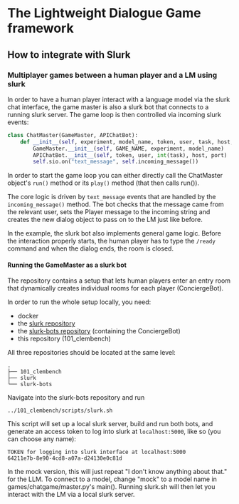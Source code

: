 # The Lightweight Dialogue Game framework

## How to integrate with Slurk

### Multiplayer games between a human player and a LM using slurk

In order to have a human player interact with a language model via the slurk
chat interface, the game master is also a slurk bot that connects to a running
slurk server. The game loop is then controlled via incoming slurk events:

```python
class ChatMaster(GameMaster, APIChatBot):
    def __init__(self, experiment, model_name, token, user, task, host, port):
        GameMaster.__init__(self, GAME_NAME, experiment, model_name)
        APIChatBot.__init__(self, token, user, int(task), host, port)
        self.sio.on("text_message", self.incoming_message())
```

In order to start the game loop you can either directly call the ChatMaster object's `run()` method or its `play()` method (that then calls run()).

The core logic is driven by `text_message` events that are handled by the `incoming_message()` method. The bot checks that the message came from the relevant user, sets the Player message to the incoming string and creates the new dialog object to pass on to the LM just like before.

In the example, the slurk bot also implements general game logic. Before the interaction properly starts, the human player has to type the `/ready` command and when the dialog ends, the room is closed.

#### Running the GameMaster as a slurk bot

The repository contains a setup that lets human players enter an entry room that dynamically creates individual rooms for each player (ConciergeBot).

In order to run the whole setup locally, you need:

- docker
- the [slurk repository](https://github.com/clp-research/slurk)
- the [slurk-bots repository](https://github.com/clp-research/slurk-bots) (containing the ConciergeBot)
- this repository (101_clembench)

All three repositories should be located at the same level:
```commandline
.
├── 101_clembench
├── slurk
└── slurk-bots
```

Navigate into the slurk-bots repository and run
````commandline
../101_clembench/scripts/slurk.sh
````

This script will set up a local slurk server, build and run both bots, and generate an access token to log into slurk at `localhost:5000`, like so (you can choose any name):
```commandline
TOKEN for logging into slurk interface at localhost:5000
64211e7b-8e90-4cd8-a07a-d24130e0c81d
```

In the mock version, this will just repeat "I don't know anything about that." for the LLM. To connect to a model, change "mock" to a model name in games/chatgame/master.py's main(). Running slurk.sh will then let you interact with the LM via a local slurk server.
